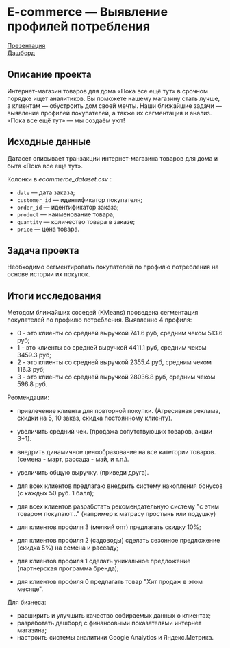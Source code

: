 # E-commerce — Выявление профилей потребления
[Презентация](https://docs.google.com/presentation/d/10PcHBbyYMyqqa4UsS2pXqJE30n54FIT7tnmpKdCsvUk/edit?usp=share_link)  
[Дашборд](https://public.tableau.com/views/V2_16750883559850/KPIDashboard?:language=en-US&publish=yes&:display_count=n&:origin=viz_share_link)

## Описание проекта  
Интернет-магазин товаров для дома «Пока все ещё тут» в срочном порядке ищет аналитиков. Вы поможете нашему магазину стать лучше, а клиентам — обустроить дом своей мечты. Наши ближайшие задачи — выявление профилей покупателей, а также их сегментация и анализ.
«Пока все ещё тут» — мы создаём уют!  

## Исходные данные  
Датасет описывает транзакции интернет-магазина товаров для дома и быта «Пока все ещё тут».  

Колонки в  *ecommerce_dataset.csv* :  

- `date` — дата заказа;  
- `customer_id` — идентификатор покупателя;  
- `order_id` — идентификатор заказа;  
- `product` — наименование товара;  
- `quantity` — количество товара в заказе;  
- `price` — цена товара.

## Задача проекта  
Необходимо сегментировать покупателей по профилю потребления на основе истории их покупок. 

## Итоги исследования  
Методом ближайших соседей (KMeans) проведена сегментация покупателей по профилю потребления.
Выявленно 4 профиля:  
- 0 - это клиенты со средней выручкой 741.6 руб, средним чеком 513.6 руб;
- 1 - это клиенты со средней выручкой 4411.1 руб, средним чеком 3459.3 руб;
- 2 - это клиенты со средней выручкой 2355.4 руб, средним чеком 116.3 руб;
- 3 - это клиенты со средней выручкой 28036.8 руб, средним чеком 596.8 руб.   

Реомендации:  
- привлечение клиента для повторной покупки. (Агресивная реклама, скидки на 5, 10 заказ, скидка постоянному клиенту).
- увеличить средний чек. (продажа сопутствующих товаров, акции 3+1).
- внедрить динамичное ценообразование на все категории товаров. (семена - март, рассада - май, и т.п.).
- увеличить общую выручку. (приведи друга).

- для всех клиентов предлагаю внедрить систему накопления бонусов (с каждых 50 руб. 1 балл);
- для всех клиентов разработать рекомендательную систему "с этим товаром покупают..." (например к матрасу простынь или подушку)
- для клиентов профиля 3 (мелкий опт) предлагать скидку 10%;
- для клиентов профиля 2 (садоводы) сделать сезонное предложение (скидка 5%) на семена и рассаду;
- для клиентов профиля 1 сделать уникальное предложение (партнерская программа бренда);
- для клиентов профиля 0 предлагать товар "Хит продаж в этом месяце".

Для бизнеса: 
- расширить и улучшить качество собираемых данных о клиентах;
- разработать дашборд с финансовыми показателями интернет магазина;
- настроить системы аналитики Google Analytics и Яндекс.Метрика.

